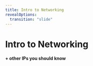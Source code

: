 ```yaml
---
title: Intro to Networking
revealOptions:
  transition: "slide"
---
```


# Intro to Networking

#### + other IPs you should know
